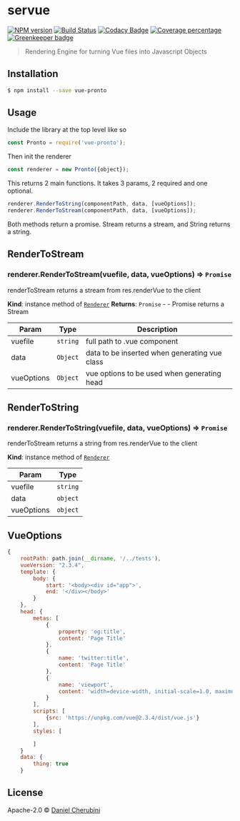 # servue
[![NPM version][npm-image]][npm-url]
[![Build Status][travis-image]][travis-url]
[![Codacy Badge][codacy-image]][codacy-url]
[![Coverage percentage][cov-image]][cov-url]
[![Greenkeeper badge][greenkeeper-image]][greenkeeper-url]

> Rendering Engine for turning Vue files into Javascript Objects

## Installation

```sh
$ npm install --save vue-pronto
```

## Usage

Include the library at the top level like so

```js
const Pronto = require('vue-pronto');
```

Then init the renderer

```js
const renderer = new Pronto({object});
```

This returns 2 main functions.
It takes 3 params, 2 required and one optional.
```js
renderer.RenderToString(componentPath, data, [vueOptions]);
renderer.RenderToStream(componentPath, data, [vueOptions]);
```

Both methods return a promise. Stream returns a stream, and String returns a string.

## RenderToStream


### renderer.RenderToStream(vuefile, data, vueOptions) ⇒ <code>Promise</code>
renderToStream returns a stream from res.renderVue to the client

**Kind**: instance method of [<code>Renderer</code>](#Renderer)
**Returns**: <code>Promise</code> - - Promise returns a Stream

| Param | Type | Description |
| --- | --- | --- |
| vuefile | <code>string</code> | full path to .vue component |
| data | <code>Object</code> | data to be inserted when generating vue class |
| vueOptions | <code>Object</code> | vue options to be used when generating head |

## RenderToString

### renderer.RenderToString(vuefile, data, vueOptions) ⇒ <code>Promise</code>
renderToStream returns a string from res.renderVue to the client

**Kind**: instance method of [<code>Renderer</code>](#Renderer)

| Param | Type |
| --- | --- |
| vuefile | <code>string</code> |
| data | <code>object</code> |
| vueOptions | <code>object</code> |


## VueOptions

```js
{
    rootPath: path.join(__dirname, '/../tests'),
    vueVersion: "2.3.4",
    template: {
        body: {
            start: '<body><div id="app">',
            end: '</div></body>'
        }
    },
    head: {
        metas: [
            {
                property: 'og:title',
                content: 'Page Title'
            },
            {
                name: 'twitter:title',
                content: 'Page Title'
            },
            {
                name: 'viewport',
                content: 'width=device-width, initial-scale=1.0, maximum-scale=1.0, user-scalable=no'
            }
        ],
        scripts: [
            {src: 'https://unpkg.com/vue@2.3.4/dist/vue.js'}
        ], 
        styles: [

        ]
    }
    data: {
        thing: true
    }
```


## License

Apache-2.0 © [Daniel Cherubini](https://github.com/express-vue)


[npm-image]: https://badge.fury.io/js/servue.svg
[npm-url]: https://npmjs.org/package/servue
[travis-image]: https://travis-ci.org/futureaus/servue.svg?branch=master
[travis-url]: https://travis-ci.org/futureaus/servue
[greenkeeper-image]: https://badges.greenkeeper.io/futureaus/servue.svg
[greenkeeper-url]:https://greenkeeper.io/
[cov-image]: https://codecov.io/gh/futureaus/servue/branch/master/graph/badge.svg
[cov-url]: https://codecov.io/gh/futureaus/servue
[codacy-image]: https://api.codacy.com/project/badge/Grade/c9e768a6c57b4da69e11f2fbe213edd0
[codacy-url]: https://www.codacy.com/app/DominusVilicus/servue?utm_source=github.com&amp;utm_medium=referral&amp;utm_content=futureaus/servue&amp;utm_campaign=Badge_Grade
